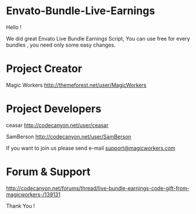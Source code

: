 Envato-Bundle-Live-Earnings
===========================

Hello !

We did great Envato Live Bundle Earnings Script, You can use free for every bundles , you need only some easy changes.



Project Creator
===========================

Magic Workers
http://themeforest.net/user/MagicWorkers


Project Developers
===========================

ceasar
http://codecanyon.net/user/ceasar

SamBerson
http://codecanyon.net/user/SamBerson


If you want to join us please send e-mail
support@magicworkers.com



Forum & Support
===========================

http://codecanyon.net/forums/thread/live-bundle-earnings-code-gift-from-magicworkers-/139131


Thank You !





